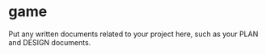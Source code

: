 # game

Put any written documents related to your project here, such as your PLAN and DESIGN documents.
